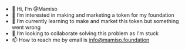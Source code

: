 - 👋 Hi, I’m @Mamiso
- 👀 I’m interested in making and marketing a token for my foundation
- 🌱 I’m currently learning to make and market this token but something went wrong
- 💞️ I’m looking to collaborate solving this problem as I'm stuck
- 📫 How to reach me by email is info@mamiso.foundation

<!---
Mamiso/Mamiso is a ✨ special ✨ repository because its `README.md` (this file) appears on your GitHub profile.
You can click the Preview link to take a look at your changes.
--->
